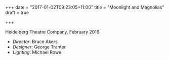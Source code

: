 +++
date = "2017-01-02T09:23:05+11:00"
title = "Moonlight and Magnolias"
draft = true

+++

Heidelberg Theatre Company, February 2016

 * _Director_: Bruce Akers
 * _Designer_: George Tranter
 * _Lighting_: Michael Rowe
 
 
